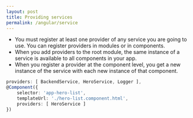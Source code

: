 ```yaml
---
layout: post
title: Providing services
permalink: /angular/service
---
```


* You must register at least one provider of any service you are going to use. You can register providers in modules or in components.
*	When you add providers to the root module, the same instance of a service is available to all components in your app.
*	When you register a provider at the component level, you get a new instance of the service with each new instance of that component.

```ts
providers: [ BackendService, HeroService, Logger ],
@Component({
 	selector: 'app-hero-list', 
	templateUrl: './hero-list.component.html', 
	providers: [ HeroService ] 
})
```
